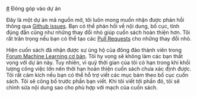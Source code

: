 [#](#) Đóng góp vào dự án

Đây là một dự án mã nguồn mở, tôi luôn mong muốn nhận được phản hồi thông qua [Github issues](https://github.com/tiepvupsu/tabml_book/issues). Bạn có thể phản hồi về nội dung, bố cục, tính đúng đắn cũng như những thay đổi nhỏ giúp cuốn sách hoàn thiện hơn. Tôi rất trân trọng nếu bạn có thể tạo các [Pull Requests](https://github.com/tiepvupsu/tabml_book/pulls) cho những thay đổi nhỏ.

Hiện cuốn sách đã nhận được sự ủng hộ của đông đảo thành viên trong [Forum Machine Learning cơ bản](https://www.facebook.com/groups/machinelearningcoban/permalink/1169350710189001). Tôi hy vọng sẽ không làm các bạn thất vọng với dự án này. Tuy nhiên, vì quỹ thời gian của tôi có hạn trong khi khối lượng công việc lớn nên thời hạn hoàn thiện cuốn sách chưa xác định được. Tôi rất cảm kích nếu bạn có thể hỗ trợ viết các mục bám theo bố cục cuốn sách. Tôi sẽ công bố trước phần bạn viết. Khi tôi viết tới phần đó, tôi sẽ chỉnh sửa nội dung sao cho phù hợp với mạch của cuốn sách.
